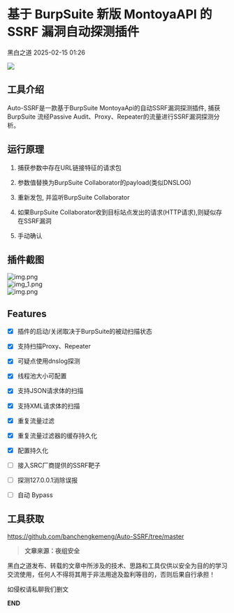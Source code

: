 #  基于 BurpSuite 新版 MontoyaAPI 的 SSRF 漏洞自动探测插件   
 黑白之道   2025-02-15 01:26  
  
![](https://mmbiz.qpic.cn/mmbiz_gif/3xxicXNlTXLicwgPqvK8QgwnCr09iaSllrsXJLMkThiaHibEntZKkJiaicEd4ibWQxyn3gtAWbyGqtHVb0qqsHFC9jW3oQ/640?wx_fmt=gif "")  
  
  
## 工具介绍  
  
Auto-SSRF是一款基于BurpSuite MontoyaApi的自动SSRF漏洞探测插件, 捕获BurpSuite 流经Passive Audit、Proxy、Repeater的流量进行SSRF漏洞探测分析。  
## 运行原理  
1. 捕获参数中存在URL链接特征的请求包  
  
1. 参数值替换为BurpSuite Collaborator的payload(类似DNSLOG)  
  
1. 重新发包, 并监听BurpSuite Collaborator  
  
1. 如果BurpSuite Collaborator收到目标站点发出的请求(HTTP请求),则疑似存在SSRF漏洞  
  
1. 手动确认  
  
## 插件截图  
  
![img.png](https://mmbiz.qpic.cn/sz_mmbiz_png/icZ1W9s2Jp2UIBqamJRzd6WXRyyK0Wziaiah7C1MeMjUA90qJKnFLdolhjHOvIn0hKYxInH68eaTjcJWq3H3wNGKQ/640?wx_fmt=png&from=appmsg&tp=wxpic&wxfrom=5&wx_lazy=1&wx_co=1 "")  
![img_1.png](https://mmbiz.qpic.cn/sz_mmbiz_png/icZ1W9s2Jp2UIBqamJRzd6WXRyyK0WziaiaFrZ7YJCSYGlmfouibQE3tVbng56B2apB7MnAYgT02lf9bFMOSHBshvg/640?wx_fmt=png&from=appmsg&tp=wxpic&wxfrom=5&wx_lazy=1&wx_co=1 "")  
![img.png](https://mmbiz.qpic.cn/sz_mmbiz_png/icZ1W9s2Jp2UIBqamJRzd6WXRyyK0WziaiaSM48t8iblwOCVMzLPQfPmU4XVcicf0m6WXnjquatYGHhHT4HiaGrH08cg/640?wx_fmt=png&from=appmsg&tp=wxpic&wxfrom=5&wx_lazy=1&wx_co=1 "")  
## Features  
- [x] 插件的启动/关闭取决于BurpSuite的被动扫描状态  
  
- [x] 支持扫描Proxy、Repeater  
  
- [x] 可疑点使用dnslog探测  
  
- [x] 线程池大小可配置  
  
- [x] 支持JSON请求体的扫描  
  
- [x] 支持XML请求体的扫描  
  
- [x] 重复流量过滤  
  
- [x] 重复流量过滤器的缓存持久化  
  
- [x] 配置持久化  
  
- [ ] 接入SRC厂商提供的SSRF靶子  
  
- [ ] 探测127.0.0.1消除误报  
  
- [ ] 自动 Bypass  
  
  
  
  
## 工具获取  
  
  
  
https://github.com/banchengkemeng/Auto-SSRF/tree/master  
  
> **文章来源：夜组安全**  
  
  
  
黑白之道发布、转载的文章中所涉及的技术、思路和工具仅供以安全为目的的学习交流使用，任何人不得将其用于非法用途及盈利等目的，否则后果自行承担！  
  
如侵权请私聊我们删文  
  
  
**END**  
  
  
